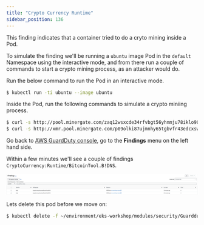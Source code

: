 ```yaml
---
title: "Crypto Currency Runtime"
sidebar_position: 136
---
```


This finding indicates that a container tried to do a cryto mining inside a Pod.

To simulate the finding we'll be running a `ubuntu` image Pod in the `default` Namespace using the interactive mode, and from there run a couple of commands to start a crypto mining process, as an attacker would do.

Run the below command to run the Pod in an interactive mode.

```bash
$ kubectl run -ti ubuntu --image ubuntu
```

Inside the Pod, run the following commands to simulate a crypto miniing process.

```bash
$ curl -s http://pool.minergate.com/zaq12wsxcde34rfvbgt56yhnmju78iklo90p /dev/null &
$ curl -s http://xmr.pool.minergate.com/p09olki87ujmnhy65tgbvfr43edcxsw21qaz  > /dev/null &
```

Go back to [AWS GuardDuty console](https://console.aws.amazon.com/guardduty/home/), go to the **Findings** menu on the left hand side.

Within a few minutes we'll see a couple of findings `CryptoCurrency:Runtime/BitcoinTool.B!DNS`.

![](assets/CryptoCurrencyRuntime.png)

Lets delete this pod before we move on:

```bash
$ kubectl delete -f ~/environment/eks-workshop/modules/security/Guardduty/mount/privileged-pod-example.yaml
```
